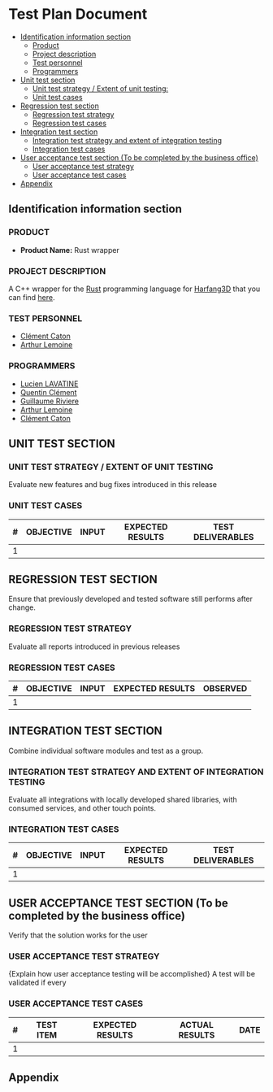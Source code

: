 # Test Plan Document

- [Identification information section](#identification-information-section)
  - [Product](#product)
  - [Project description](#project-description)
  - [Test personnel](#test-personnel)
  - [Programmers](#programmers)
- [Unit test section](#unit-test-section)
  - [Unit test strategy / Extent of unit testing:](#unit-test-strategy--extent-of-unit-testing)
  - [Unit test cases](#unit-test-cases)
- [Regression test section](#regression-test-section)
  - [Regression test strategy](#regression-test-strategy)
  - [Regression test cases](#regression-test-cases)
- [Integration test section](#integration-test-section)
  - [Integration test strategy and extent of integration testing](#integration-test-strategy-and-extent-of-integration-testing)
  - [Integration test cases](#integration-test-cases)
- [User acceptance test section (To be completed by the business office)](#user-acceptance-test-section-to-be-completed-by-the-business-office)
  - [User acceptance test strategy](#user-acceptance-test-strategy)
  - [User acceptance test cases](#user-acceptance-test-cases)
- [Appendix](#appendix)

## Identification information section

### PRODUCT

- **Product Name:** Rust wrapper

### PROJECT DESCRIPTION

A C++ wrapper for the [Rust](https://www.rust-lang.org/) programming language for [Harfang3D](https://www.harfang3d.com/) that you can find [here](https://github.com/harfang3d/harfang3d).

### TEST PERSONNEL

- [Clément Caton](https://github.com/ClementCaton)
- [Arthur Lemoine](https://github.com/arthur-lemo1ne)

### PROGRAMMERS

- [Lucien LAVATINE](https://github.com/LucienLAVATINE)
- [Quentin Clément](https://github.com/Quentin-Clement)
- [Guillaume Riviere](https://github.com/Guillaume-Riviere)
- [Arthur Lemoine](https://github.com/arthur-lemo1ne)
- [Clément Caton](https://github.com/ClementCaton)

## UNIT TEST SECTION

### UNIT TEST STRATEGY / EXTENT OF UNIT TESTING

Evaluate new features and bug fixes introduced in this release

### UNIT TEST CASES

| \#  | OBJECTIVE | INPUT | EXPECTED RESULTS | TEST DELIVERABLES |
| --- | --------- | ----- | ---------------- | ----------------- |
| 1   |           |       |                  |                   |

## REGRESSION TEST SECTION

Ensure that previously developed and tested software still performs after change.

### REGRESSION TEST STRATEGY

Evaluate all reports introduced in previous releases

### REGRESSION TEST CASES

| #   | OBJECTIVE | INPUT | EXPECTED RESULTS | OBSERVED |
| --- | --------- | ----- | ---------------- | -------- |
| 1   |           |       |                  |          |

## INTEGRATION TEST SECTION

Combine individual software modules and test as a group.

### INTEGRATION TEST STRATEGY AND EXTENT OF INTEGRATION TESTING

Evaluate all integrations with locally developed shared libraries, with consumed services, and other touch points.

### INTEGRATION TEST CASES

| #   | OBJECTIVE | INPUT | EXPECTED RESULTS | TEST DELIVERABLES |
| --- | --------- | ----- | ---------------- | ----------------- |
| 1   |           |       |                  |                   |

## USER ACCEPTANCE TEST SECTION (To be completed by the business office)

Verify that the solution works for the user

### USER ACCEPTANCE TEST STRATEGY

{Explain how user acceptance testing will be accomplished}
A test will be validated if every

### USER ACCEPTANCE TEST CASES

| #   | TEST ITEM | EXPECTED RESULTS | ACTUAL RESULTS | DATE |
| --- | --------- | ---------------- | -------------- | ---- |
| 1   |           |                  |                |      |

## Appendix
